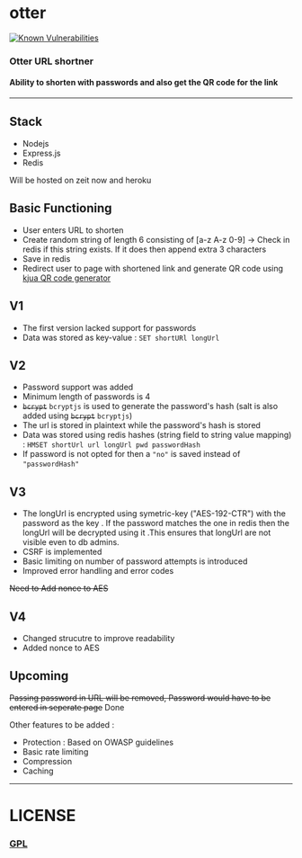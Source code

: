 # otter

[![Known Vulnerabilities](https://snyk.io/test/github/antimatter96/otter/badge.svg)](https://snyk.io/test/github/antimatter96/otter)

### Otter URL shortner
#### Ability to shorten with passwords and also get the QR code for the link

---

## Stack
- Nodejs
- Express.js
- Redis

Will be hosted on zeit now and heroku

## Basic Functioning
- User enters URL to shorten
- Create random string of length 6 consisting of [a-z A-z 0-9]
-> Check in redis if this string exists. If it does then append extra 3 characters
- Save in redis
- Redirect user to page with shortened link and generate QR code using [kjua QR code generator](https://github.com/lrsjng/kjua)

## V1

- The first version lacked support for passwords
- Data was stored as key-value  :   ` SET shortURl longUrl `

## V2

- Password support was added
- Minimum length of passwords is 4
- ~~`bcrypt`~~ `bcryptjs` is used to generate the password's hash (salt is also added using ~~`bcrypt`~~ `bcryptjs`)
- The url is stored in plaintext while the password's hash is stored
- Data was stored using redis hashes (string field to string value mapping) : 
``HMSET shortUrl url longUrl pwd passwordHash``
- If password is not opted for then a `"no"` is saved instead of `"passwordHash"`

## V3

- The longUrl is encrypted using symetric-key ("AES-192-CTR") with the password as the key . If the password matches the one in redis then the longUrl will be decrypted using it .This ensures that longUrl are not visible even to db admins.
- CSRF is implemented
- Basic limiting on number of password attempts is introduced
- Improved error handling and error codes

 ~~Need to Add nonce to AES~~

## V4

- Changed strucutre to improve readability 
- Added nonce to AES

## Upcoming

~~Passing password in URL will be removed, Password would have to be entered in seperate page~~
Done

Other features to be added :
- Protection : Based on OWASP guidelines
- Basic rate limiting
- Compression
- Caching

---

# LICENSE

### [GPL](https://www.gnu.org/licenses/gpl-3.0.txt)
